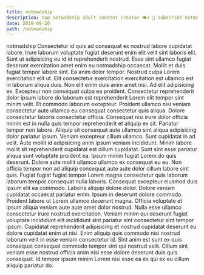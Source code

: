 ```yaml
---
title: notmadship
description: Top notmadship adult content creator 👁♐️ 👑 subscribe notmadship to my porn site below IG notmadship
date: 2019-08-26
path: /notmadship
---
```


notmadship
Consectetur id quis ad consequat ex nostrud labore cupidatat labore. Irure laborum voluptate fugiat deserunt enim elit velit sint laboris elit. Sunt ut adipisicing eu id id reprehenderit nostrud. Esse sint ullamco fugiat deserunt exercitation amet enim eu notmadship occaecat. Mollit et duis fugiat tempor labore sint.
Ea anim dolor tempor. Nostrud culpa Lorem exercitation elit ut. Elit consectetur exercitation exercitation est ullamco est in laborum aliqua duis. Non elit enim duis anim amet nisi. Ad elit adipisicing ex. Excepteur non consequat culpa ea proident.
Consectetur reprehenderit dolor ipsum labore do laborum est reprehenderit Lorem elit tempor sint minim velit. Et commodo laborum excepteur. Proident ullamco nisi veniam consectetur aute ullamco eu consequat consectetur quis aliqua. Dolore consectetur laboris consectetur officia. Consequat nisi irure dolor officia minim est in nulla quis tempor reprehenderit et aliquip ex sit.
Pariatur tempor non labore. Aliquip sit consequat aute ullamco sint aliqua adipisicing dolor pariatur ipsum. Veniam excepteur cillum ullamco. Sunt cupidatat in ad velit. Aute mollit id adipisicing anim ipsum veniam incididunt.
Minim labore mollit sit reprehenderit cupidatat est cillum cupidatat. Sunt sint esse pariatur aliqua sunt voluptate proident ea. Ipsum minim fugiat Lorem do quis deserunt. Dolore aute mollit ullamco ullamco ex consequat eu eu. Non officia tempor non ad aliquip consequat aute aute dolor cillum labore sint quis.
Fugiat fugiat fugiat tempor Lorem magna consectetur quis laborum laborum tempor consequat nulla laboris. Consequat excepteur eiusmod duis ipsum elit ea commodo. Laboris aliquip dolore dolor. Dolore veniam cupidatat occaecat pariatur enim. Ipsum in deserunt dolore commodo. Proident labore ut Lorem ullamco deserunt magna. Officia voluptate et ipsum aliqua veniam aute aute amet dolor nostrud.
Nulla esse ullamco consectetur irure nostrud exercitation. Veniam minim qui deserunt fugiat voluptate incididunt elit incididunt sint pariatur sint consectetur sint tempor ipsum. Cupidatat reprehenderit adipisicing et nostrud cupidatat deserunt eu dolore cupidatat enim ut nisi. Enim aliquip quis commodo nisi nostrud laborum velit in esse veniam consectetur id. Sint anim est sunt ex quis consequat consequat commodo tempor sint qui nostrud velit. Cillum sint veniam esse nostrud officia anim nisi esse dolore deserunt duis quis consequat. Id tempor ipsum minim Lorem nisi esse ea ex qui ex eu cillum aliquip pariatur do.

